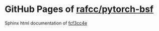 GitHub Pages of [rafcc/pytorch-bsf](https://github.com/rafcc/pytorch-bsf.git)
===
Sphinx html documentation of [fcf3cc4e](https://github.com/rafcc/pytorch-bsf/tree/fcf3cc4ec14c1a965f06cb72ba2686e1ebd77ab8)
